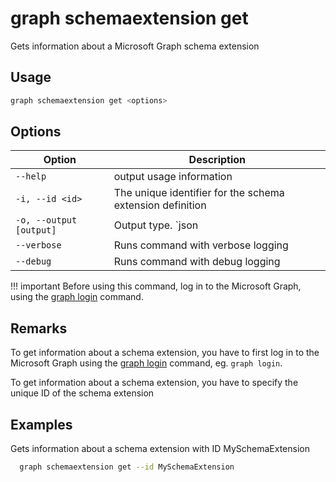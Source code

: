 # graph schemaextension get

Gets information about a Microsoft Graph schema extension

## Usage

```sh
graph schemaextension get <options>
```

## Options

Option|Description
------|-----------
`--help`|output usage information
`-i, --id <id>`|The unique identifier for the schema extension definition
`-o, --output [output]`|Output type. `json|text`. Default `text`
`--verbose`|Runs command with verbose logging
`--debug`|Runs command with debug logging


!!! important
    Before using this command, log in to the Microsoft Graph, using the [graph login](../login.md) command.

## Remarks

To get information about a schema extension, you have to first log in to the Microsoft Graph using the [graph login](../login.md) command, eg. `graph login`.

To get information about a schema extension, you have to specify the unique ID of the schema extension

## Examples

Gets information about a schema extension with ID MySchemaExtension
```sh
  graph schemaextension get --id MySchemaExtension
```